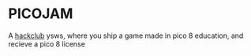 # PICOJAM
A [hackclub](https://hackclub.com) ysws, where you ship a game made in pico 8 education, and recieve a pico 8 license